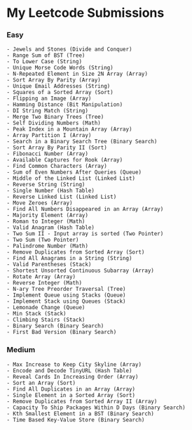 # My Leetcode Submissions

### Easy

	- Jewels and Stones (Divide and Conquer)
	- Range Sum of BST (Tree)
	- To Lower Case (String)
	- Unique Morse Code Words (String)
	- N-Repeated Element in Size 2N Array (Array)
	- Sort Array By Parity (Array)
	- Unique Email Addresses (String)
	- Squares of a Sorted Array (Sort)
	- Flipping an Image (Array)
	- Hamming Distance (Bit Manipulation)
	- DI String Match (String)
	- Merge Two Binary Trees (Tree)
	- Self Dividing Numbers (Math)
	- Peak Index in a Mountain Array (Array)
	- Array Partition I (Array)
	- Search in a Binary Search Tree (Binary Search)
	- Sort Array By Parity II (Sort)
	- Fibonacci Number (Array)
	- Available Captures for Rook (Array)
	- Find Common Characters (Array)
	- Sum of Even Numbers After Queries (Queue)
	- Middle of the Linked List (Linked List)
	- Reverse String (String)
	- Single Number (Hash Table)
	- Reverse Linked List (Linked List)
	- Move Zeroes (Array)
	- Find All Numbers Disappeared in an Array (Array)
	- Majority Element (Array)
	- Roman to Integer (Math)
	- Valid Anagram (Hash Table)
	- Two Sum II - Input array is sorted (Two Pointer)
	- Two Sum (Two Pointer)
	- Palindrome Number (Math)
	- Remove Duplicates from Sorted Array (Sort)
	- Find All Anagrams in a String (String)
	- Valid Parentheses (Stack)
	- Shortest Unsorted Continuous Subarray (Array)
	- Rotate Array (Array)
	- Reverse Integer (Math)
	- N-ary Tree Preorder Traversal (Tree)
	- Implement Queue using Stacks (Queue)
	- Implement Stack using Queues (Stack)
	- Lemonade Change (Queue)
	- Min Stack (Stack)
	- Climbing Stairs (Stack)
	- Binary Search (Binary Search)
	- First Bad Version (Binary Search)
  
### Medium
	
	- Max Increase to Keep City Skyline (Array)
	- Encode and Decode TinyURL (Hash Table)
	- Reveal Cards In Increasing Order (Array)
	- Sort an Array (Sort)
	- Find All Duplicates in an Array (Array)
	- Single Element in a Sorted Array (Sort)
	- Remove Duplicates from Sorted Array II (Array)
	- Capacity To Ship Packages Within D Days (Binary Search)
	- Kth Smallest Element in a BST (Binary Search)
	- Time Based Key-Value Store (Binary Search)